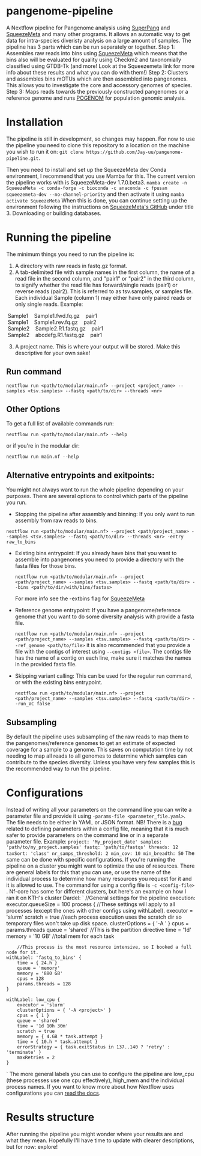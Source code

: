 # pangenome-pipeline
A Nextflow pipeline for Pangenome analysis using [SuperPang](https://github.com/fpusan/SuperPang) and [SqueezeMeta](https://github.com/jtamames/SqueezeMeta) and many other programs.
It allows an automatic way to get data for intra-species diveristy analysis on a large amount of samples.
The pipeline has 3 parts which can be run separately or together.
Step 1: Assembles raw reads into bins using [SqueezeMeta](https://github.com/jtamames/SqueezeMeta) which means that the bins also will be evaluated for quality using Checkm2 and taxonomially classified using GTDB-Tk (and more! Look at the Squeezemeta link for more info about these results and what you can do with them!)
Step 2: Clusters and assembles bins mOTUs which are then assembled into pangenomes. This allows you to investigate the core and accessory genomes of species.
Step 3: Maps reads towards the previously constructed pangenomes or a reference genome and runs [POGENOM](https://pogenom.readthedocs.io/en/latest/) for population genomic analysis.

# Installation
The pipeline is still in development, so changes may happen.
For now to use the pipeline you need to clone this repository to a location on the machine you wish to run it on:
```git clone https://github.com/Jay-uu/pangenome-pipeline.git```.

Then you need to install and set up the SqueezeMeta dev Conda environment, I recommend that you use Mamba for this. The current version the pipeline works with is SqueezeMeta-dev 1.7.0.beta3.
```mamba create -n SqueezeMeta -c conda-forge -c bioconda -c anaconda -c fpusan squeezemeta-dev --no-channel-priority``` and then activate it using ```mamba activate SqueezeMeta```
When this is done, you can continue setting up the environment following the instructions on [SqueezeMeta's GitHub](https://github.com/jtamames/SqueezeMeta?tab=readme-ov-file#3-downloading-or-building-databases) under title 3. Downloading or building databases.

# Running the pipeline
The minimum things you need to run the pipeline is:
1. A directory with raw reads in fastq.gz format.
2. A tab-delimited file with sample names in the first column, the name of a read file in the second column, and "pair1" or "pair2" in the third column, to signify whether the read file has forward/single reads (pair1) or reverse reads (pair2). This is referred to as tsv.samples, or samples file. Each individual Sample (column 1) may either have only paired reads or only single reads.
   Example:

 &nbsp;Sample1&nbsp;&nbsp;&nbsp;&nbsp;Sample1.fwd.fq.gz&nbsp;&nbsp;&nbsp;&nbsp;pair1&nbsp;  
 &nbsp;Sample1&nbsp;&nbsp;&nbsp;&nbsp;Sample1.rev.fq.gz&nbsp;&nbsp;&nbsp;&nbsp;pair2&nbsp; 
 &nbsp;Sample2&nbsp;&nbsp;&nbsp;&nbsp;Sample2.R1.fastq.gz&nbsp;&nbsp;&nbsp;&nbsp;pair1&nbsp;  
 &nbsp;Sample2&nbsp;&nbsp;&nbsp;&nbsp;abcdefg.R1.fastq.gz&nbsp;&nbsp;&nbsp;&nbsp;pair1&nbsp;

3. A project name. This is where your output will be stored. Make this descriptive for your own sake!

## Run command

```nextflow run <path/to/modular/main.nf> --project <project_name> --samples <tsv.samples> --fastq <path/to/dir> --threads <nr>```

## Other Options
To get a full list of available commands run:

```nextflow run <path/to/modular/main.nf> --help```

or if you're in the modular dir:

```nextflow run main.nf --help```

## Alternative entrypoints and exitpoints:

You might not always want to run the whole pipeline depending on your purposes. There are several options to control which parts of the pipeline you run.
 - Stopping the pipeline after assembly and binning:
  If you only want to run assembly from raw reads to bins.

```nextflow run <path/to/modular/main.nf> --project <path/project_name> --samples <tsv.samples> --fastq <path/to/dir> --threads <nr> -entry raw_to_bins```

 - Existing bins entrypoint:
   If you already have bins that you want to assemble into pangenomes you need to provide a directory with the fasta files for those bins.

   ```nextflow run <path/to/modular/main.nf> --project <path/project_name> --samples <tsv.samples> --fastq <path/to/dir> --bins <path/to/dir/with/bins/fastas>```

   For more info see the -extbins flag for [SqueezeMeta](https://github.com/jtamames/SqueezeMeta?tab=readme-ov-file#5-execution-restart-and-running-scripts)

 - Reference genome entrypoint:
   If you have a pangenome/reference genome that you want to do some diversity analysis with provide a fasta file.

   ```nextflow run <path/to/modular/main.nf> --project <path/project_name> --samples <tsv.samples> --fastq <path/to/dir> --ref_genome <path/to/file>``` it is also recommended that you provide a file with the contigs of interest using ```--contigs <file>```. The contigs file has the name of a contig on each line, make sure it matches the names in the provided fasta file.

 - Skipping variant calling:
   This can be used for the regular run command, or with the existing bins entrypoint.

   ```nextflow run <path/to/modular/main.nf> --project <path/project_name> --samples <tsv.samples> --fastq <path/to/dir> --run_VC false```

## Subsampling
By default the pipeline uses subsampling of the raw reads to map them to the pangenomes/reference genomes to get an estimate of expected coverage for a sample to a genome. This saves on computation time by not needing to map all reads to all genomes to determine which samples can contribute to the species diversity. Unless you have very few samples this is the recommended way to run the pipeline. 

# Configurations
Instead of writing all your parameters on the command line you can write a parameter file and provide it using ```-params-file <parameter_file.yaml>```.
The file needs to be either in YAML or JSON format. NB! There is a [bug](https://github.com/nextflow-io/nextflow/issues/2662) related to defining parameters within a config file, meaning that it is much safer to provide parameters on the command line or in a separate parameter file.
Example: 
`
        project: 'My_project_date'
        samples: 'path/to/my_project.samples'
        fastq: 'path/to/fastqs'
        threads: 12
        taxSort: 'class'
        nr_samps_threshold: 2
        min_cov: 10
        min_breadth: 50
`
The same can be done with specific configurations. If you're running the pipeline on a cluster you might want to optimize the use of resources. There are general labels for this that you can use, or use the name of the individual process to determine how many resources you request for it and it is allowed to use.
The command for using a config file is ```-c <config-file> ```. Nf-core has some for different clusters, but here's an example on how I ran it on KTH's cluster Dardel:
`
//General settings for the pipeline execution:
executor.queueSize = 100
process {
    //These settings will apply to all processes (except the ones with other configs using withLabel).
    executor = 'slurm'
        scratch = true //each process execution uses the scratch dir so temporary files won't take up disk space.
        clusterOptions = { '-A <project>' }
        cpus = params.threads
        queue = 'shared' //This is the partition directive
        time = '1d'
        memory = '10 GB' //total mem for each task
        
        //This process is the most resource intensive, so I booked a full node for it.
    withLabel: 'fastq_to_bins' {
        time = { 24.h }
        queue = 'memory'
        memory = '880 GB'
        cpus = 128
        params.threads = 128
    }
    
    withLabel: low_cpu {
        executor = 'slurm'
        clusterOptions = { '-A <project>' }
        cpus = { 1 }
        queue = 'shared'
        time = '1d 10h 30m'
        scratch = true
        memory = { 4.GB * task.attempt }
        time = { 10.h * task.attempt }
        errorStrategy = { task.exitStatus in 137..140 ? 'retry' : 'terminate' }
        maxRetries = 2
    }

`
The more general labels you can use to configure the pipeline are low_cpu (these processes use one cpu effectively), high_mem and the individual process names.
If you want to know more about how Nextflow uses configurations you can [read the docs](https://www.nextflow.io/docs/latest/config.html).

# Results structure
After running the pipeline you might wonder where your results are and what they mean. Hopefully I'll have time to update with clearer descriptions, but for now: explore!
